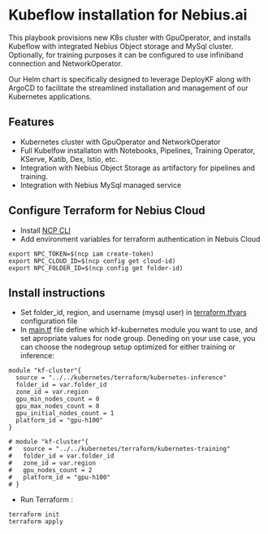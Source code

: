 # Kubeflow installation for Nebius.ai

This playbook provisions new K8s cluster with GpuOperator, and installs Kubeflow with integrated Nebius Object storage and MySql cluster. Optionally, for training purposes it can be configured to use infiniband connection and NetworkOperator.

Our Helm chart is specifically designed to leverage DeployKF along with ArgoCD to facilitate the streamlined installation and management of our Kubernetes applications.

## Features

- Kubernetes cluster with GpuOperator and NetworkOperator
- Full Kubelfow installaton with Notebooks, Pipelines, Training Operator, KServe, Katib, Dex, Istio, etc.
- Integration with Nebius Object Storage as artifactory for pipelines and training.
- Integration with Nebius MySql managed service



## Configure Terraform for Nebius Cloud

- Install [NCP CLI](https://nebius.ai/docs/cli/quickstart)
- Add environment variables for terraform authentication in Nebuis Cloud

```
export NPC_TOKEN=$(ncp iam create-token)
export NPC_CLOUD_ID=$(ncp config get cloud-id)
export NPC_FOLDER_ID=$(ncp config get folder-id)
```

## Install instructions

- Set folder_id, region, and username (mysql user) in [terraform.tfvars](./terraform/terraform.tfvars) configuration file
- In [main.tf](./terraform/main.tf) file define which kf-kubernetes module you want to use, and set apropriate values for node group. Deneding on your use case, you can choose the nodegroup setup optimized for either training or inference:

```
module "kf-cluster"{
  source = "../../kubernetes/terraform/kubernetes-inference"
  folder_id = var.folder_id
  zone_id = var.region
  gpu_min_nodes_count = 0
  gpu_max_nodes_count = 8
  gpu_initial_nodes_count = 1
  platform_id = "gpu-h100"
}

# module "kf-cluster"{
#   source = "../../kubernetes/terraform/kubernetes-training"
#   folder_id = var.folder_id
#   zone_id = var.region
#   gpu_nodes_count = 2
#   platform_id = "gpu-h100"
# }
```

- Run Terraform :

```
terraform init
terraform apply
```

